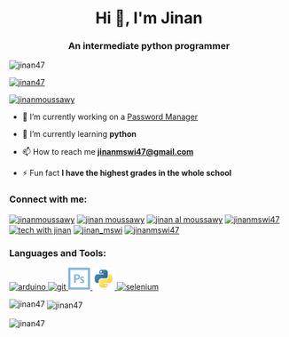 <h1 align="center">Hi 👋, I'm Jinan</h1>
<h3 align="center">An intermediate python programmer</h3>

<p align="left"> <img src="https://komarev.com/ghpvc/?username=jinan47&label=Profile%20views&color=0e75b6&style=flat" alt="jinan47" /> </p>

<p align="left"> <a href="https://github.com/ryo-ma/github-profile-trophy"><img src="https://github-profile-trophy.vercel.app/?username=jinan47" alt="jinan47" /></a> </p>

<p align="left"> <a href="https://twitter.com/jinanmoussawy" target="blank"><img src="https://img.shields.io/twitter/follow/jinanmoussawy?logo=twitter&style=for-the-badge" alt="jinanmoussawy" /></a> </p>

- 🔭 I’m currently working on a [Password Manager](https://github.com/Jinan47/Passwords-Manager)

- 🌱 I’m currently learning **python**

- 📫 How to reach me **jinanmswi47@gmail.com**

- ⚡ Fun fact **I have the highest grades in the whole school**

<h3 align="left">Connect with me:</h3>
<p align="left">
<a href="https://twitter.com/jinanmoussawy" target="blank"><img align="center" src="https://raw.githubusercontent.com/rahuldkjain/github-profile-readme-generator/master/src/images/icons/Social/twitter.svg" alt="jinanmoussawy" height="30" width="40" /></a>
<a href="https://linkedin.com/in/jinan moussawy" target="blank"><img align="center" src="https://raw.githubusercontent.com/rahuldkjain/github-profile-readme-generator/master/src/images/icons/Social/linked-in-alt.svg" alt="jinan moussawy" height="30" width="40" /></a>
<a href="https://fb.com/jinan al moussawy" target="blank"><img align="center" src="https://raw.githubusercontent.com/rahuldkjain/github-profile-readme-generator/master/src/images/icons/Social/facebook.svg" alt="jinan al moussawy" height="30" width="40" /></a>
<a href="https://instagram.com/jinanmswi47" target="blank"><img align="center" src="https://raw.githubusercontent.com/rahuldkjain/github-profile-readme-generator/master/src/images/icons/Social/instagram.svg" alt="jinanmswi47" height="30" width="40" /></a>
<a href="https://www.youtube.com/c/tech with jinan" target="blank"><img align="center" src="https://raw.githubusercontent.com/rahuldkjain/github-profile-readme-generator/master/src/images/icons/Social/youtube.svg" alt="tech with jinan" height="30" width="40" /></a>
<a href="https://www.codechef.com/users/jinan_mswi" target="blank"><img align="center" src="https://cdn.jsdelivr.net/npm/simple-icons@3.1.0/icons/codechef.svg" alt="jinan_mswi" height="30" width="40" /></a>
<a href="https://codeforces.com/profile/jinanmswi47" target="blank"><img align="center" src="https://raw.githubusercontent.com/rahuldkjain/github-profile-readme-generator/master/src/images/icons/Social/codeforces.svg" alt="jinanmswi47" height="30" width="40" /></a>
</p>

<h3 align="left">Languages and Tools:</h3>
<p align="left"> <a href="https://www.arduino.cc/" target="_blank" rel="noreferrer"> <img src="https://cdn.worldvectorlogo.com/logos/arduino-1.svg" alt="arduino" width="40" height="40"/> </a> <a href="https://git-scm.com/" target="_blank" rel="noreferrer"> <img src="https://www.vectorlogo.zone/logos/git-scm/git-scm-icon.svg" alt="git" width="40" height="40"/> </a> <a href="https://www.photoshop.com/en" target="_blank" rel="noreferrer"> <img src="https://raw.githubusercontent.com/devicons/devicon/master/icons/photoshop/photoshop-line.svg" alt="photoshop" width="40" height="40"/> </a> <a href="https://www.python.org" target="_blank" rel="noreferrer"> <img src="https://raw.githubusercontent.com/devicons/devicon/master/icons/python/python-original.svg" alt="python" width="40" height="40"/> </a> <a href="https://www.selenium.dev" target="_blank" rel="noreferrer"> <img src="https://raw.githubusercontent.com/detain/svg-logos/780f25886640cef088af994181646db2f6b1a3f8/svg/selenium-logo.svg" alt="selenium" width="40" height="40"/> </a> </p>

<p><img align="left" src="https://github-readme-stats.vercel.app/api/top-langs?username=jinan47&show_icons=true&locale=en&layout=compact" alt="jinan47" /></p>

<p>&nbsp;<img align="center" src="https://github-readme-stats.vercel.app/api?username=jinan47&show_icons=true&locale=en" alt="jinan47" /></p>

<p><img align="center" src="https://github-readme-streak-stats.herokuapp.com/?user=jinan47&" alt="jinan47" /></p>
